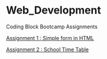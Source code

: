 # Web_Development
Coding Block Bootcamp Assignments

[ Assignment 1 : Simple form in HTML ](https://dipak-chaudhari.github.io/Web_Development/Assignment1.html)


[Assignment 2 : School Time Table](https://dipak-chaudhari.github.io/Web_Development/Assignment2.html)
